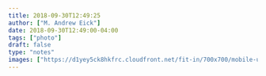 ```yaml
---
title: 2018-09-30T12:49:25
author: ["M. Andrew Eick"]
date: 2018-09-30T12:49:00-04:00
tags: ["photo"]
draft: false
type: "notes"
images: ["https://d1yey5ck8hkfrc.cloudfront.net/fit-in/700x700/mobile-uploads/IMG_2570.jpg"]
---
```

